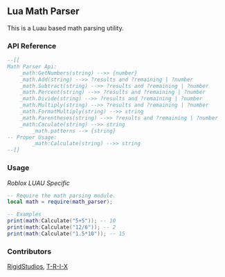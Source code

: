 ## Lua Math Parser
This is a Luau based math parsing utility.
### API Reference
```lua
--[[ 
Math Parser Api:
	_math:GetNumbers(string) -->> {number}
	_math.Add(string) -->> ?results and ?remaining | ?number
	_math.Subtract(string) -->> ?results and ?remaining | ?number
	_math.Percent(string) -->> ?results and ?remaining | ?number
	_math.Divide(string) -->> ?results and ?remaining | ?number
	_math.Multiply(string) -->> ?results and ?remaining | ?number
	_math.FormatMultiply(string) -->> string
	_math.Parentheses(string) -->> ?results and ?remaining | ?number
	_math:Caculate(string) -->> string
        _math.patterns --> {string}
-- Proper Usage:
        _math:Calculate(string) -->> string
--]]
```
### Usage
*Roblox LUAU Specific*
```lua
-- Require the math parsing module.
local math = require(math_parser);

-- Examples
print(math:Calculate("5+5")); -- 10
print(math:Calculate("12/6")); -- 2
print(math:Calculate("1.5*10")); -- 15
```
### Contributors
[RigidStudios](https://github.com/RigidStudios), [T-R-I-X](https://github.com/T-R-I-X)
